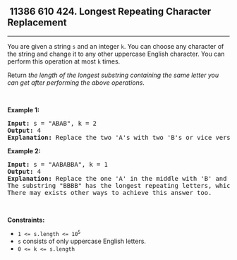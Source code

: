 <h2> 11386 610
424. Longest Repeating Character Replacement</h2><hr><div><p>You are given a string <code>s</code> and an integer <code>k</code>. You can choose any character of the string and change it to any other uppercase English character. You can perform this operation at most <code>k</code> times.</p>

<p>Return <em>the length of the longest substring containing the same letter you can get after performing the above operations</em>.</p>

<p>&nbsp;</p>
<p><strong class="example">Example 1:</strong></p>

<pre><strong>Input:</strong> s = "ABAB", k = 2
<strong>Output:</strong> 4
<strong>Explanation:</strong> Replace the two 'A's with two 'B's or vice versa.
</pre>

<p><strong class="example">Example 2:</strong></p>

<pre><strong>Input:</strong> s = "AABABBA", k = 1
<strong>Output:</strong> 4
<strong>Explanation:</strong> Replace the one 'A' in the middle with 'B' and form "AABBBBA".
The substring "BBBB" has the longest repeating letters, which is 4.
There may exists other ways to achieve this answer too.</pre>

<p>&nbsp;</p>
<p><strong>Constraints:</strong></p>

<ul>
	<li><code>1 &lt;= s.length &lt;= 10<sup>5</sup></code></li>
	<li><code>s</code> consists of only uppercase English letters.</li>
	<li><code>0 &lt;= k &lt;= s.length</code></li>
</ul>
</div>